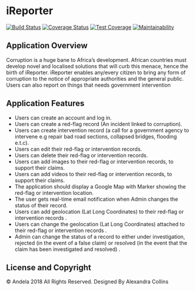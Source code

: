 # iReporter

[![Build Status](https://travis-ci.com/Andraquin/iReporter.svg?branch=develop)](https://travis-ci.com/Andraquin/iReporter)
[![Coverage Status](https://coveralls.io/repos/github/Andraquin/iReporter/badge.svg?branch=develop)](https://coveralls.io/github/Andraquin/iReporter?branch=develop)
[![Test Coverage](https://api.codeclimate.com/v1/badges/b464a98e4981f9b0a2dc/test_coverage)](https://codeclimate.com/github/Andraquin/iReporter/test_coverage)
[![Maintainability](https://api.codeclimate.com/v1/badges/b464a98e4981f9b0a2dc/maintainability)](https://codeclimate.com/github/Andraquin/iReporter/maintainability)

## Application Overview
Corruption is a huge bane to Africa’s development. African countries must develop novel and
localised solutions that will curb this menace, hence the birth of iReporter. iReporter enables
any/every citizen to bring any form of corruption to the notice of appropriate authorities and the
general public. Users can also report on things that needs government intervention

## Application Features
- Users can create an account and log in.
- Users can create a red-flag record (An incident linked to corruption).
- Users can create intervention record (a call for a government agency to intervene e.g
  repair bad road sections, collapsed bridges, flooding e.t.c).
- Users can edit their red-flag or intervention records.
- Users can delete their red-flag or intervention records.
- Users can add images to their red-flag or intervention records, to support their claims.
- Users can add videos to their red-flag or intervention records, to support their claims.
- The application should display a Google Map with Marker showing the red-flag or
  intervention location.
- The user gets real-time email notification when Admin changes the status of their record.
- Users can add geolocation (Lat Long Coordinates) to their red-flag or intervention
   records .
- Users can change the geolocation (Lat Long Coordinates) attached to their red-flag or
  intervention records .
- Admin can change the status of a record to either under investigation, rejected (in the
  event of a false claim) or resolved (in the event that the claim has been investigated and
  resolved) .

## License and Copyright
&copy; Andela 2018 All Rights Reserved.
Designed By Alexandra Collins